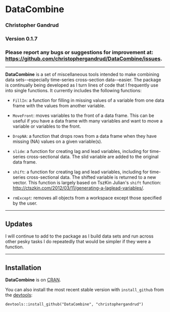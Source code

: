 DataCombine
======

### Christopher Gandrud

### Version 0.1.7

### Please report any bugs or suggestions for improvement at: <https://github.com/christophergandrud/DataCombine/issues>.

---

**DataCombine** is a set of miscellaneous tools intended to make combining data sets--especially time-series cross-section data--easier. The package is continually being developed as I turn lines of code that I frequently use into single functions. It currently includes the following functions:

- `FillIn`: a function for filling in missing values of a variable from one data frame with the values from another variable.

- `MoveFront`: moves variables to the front of a data frame. This can be useful if you have a data frame with many variables and want to move a variable or variables to the front.

- `DropNA`: a function that drops rows from a data frame when they have missing (NA) values on a given variable(s).

- `slide`: a function for creating lag and lead variables, including for time-series cross-sectional data. The slid variable are added to the original data frame.

- `shift`: a function for creating lag and lead variables, including for time-series cross-sectional data. The shifted variable is returned to a new vector. This function is largely based on TszKin Julian's `shift` function: <http://ctszkin.com/2012/03/11/generating-a-laglead-variables/>.

- `rmExcept`: removes all objects from a workspace except those specified by the user.

---

## Updates

I will continue to add to the package as I build data sets and run across other pesky tasks I do repeatedly that would be simpler if they were a function.

---

## Installation

**DataCombine** is on [CRAN](http://cran.r-project.org/). 

You can also install the most recent stable version with `install_github` from the [devtools](https://github.com/hadley/devtools):

```
devtools::install_github("DataCombine", "christophergandrud")
```
